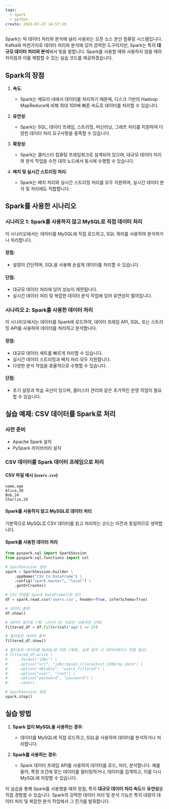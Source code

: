 ```yaml
---
tags:
  - spark
  - python
create: 2024-07-27 14:57:19
---
```


Spark는 빅 데이터 처리와 분석에 널리 사용되는 오픈 소스 분산 컴퓨팅 시스템입니다. Kafka와 마찬가지로 데이터 처리와 분석에 있어 강력한 도구이지만, Spark는 특히 **대규모 데이터 처리와 분석**에서 빛을 발합니다. Spark를 사용할 때와 사용하지 않을 때의 차이점과 이를 체험할 수 있는 실습 코드를 제공하겠습니다.

## Spark의 장점

1. **속도**:
   - Spark는 메모리 내에서 데이터를 처리하기 때문에, 디스크 기반의 Hadoop MapReduce에 비해 최대 100배 빠른 속도로 데이터를 처리할 수 있습니다.

2. **유연성**:
   - Spark는 SQL, 데이터 프레임, 스트리밍, 머신러닝, 그래프 처리를 지원하여 다양한 데이터 처리 요구사항을 충족할 수 있습니다.

3. **확장성**:
   - Spark는 클러스터 컴퓨팅 프레임워크로 설계되어 있으며, 대규모 데이터 처리와 분석 작업을 수천 대의 노드에서 동시에 수행할 수 있습니다.

4. **배치 및 실시간 스트리밍 처리**:
   - Spark는 배치 처리와 실시간 스트리밍 처리를 모두 지원하여, 실시간 데이터 분석 및 처리에도 적합합니다.

## Spark를 사용한 시나리오

### 시나리오 1: Spark를 사용하지 않고 MySQL로 직접 데이터 처리

이 시나리오에서는 데이터를 MySQL에 직접 로드하고, SQL 쿼리를 사용하여 분석하거나 처리합니다.

#### 장점:
- 설정이 간단하며, SQL을 사용해 손쉽게 데이터를 처리할 수 있습니다.

#### 단점:
- 대규모 데이터 처리에 있어 성능이 제한됩니다.
- 실시간 데이터 처리 및 복잡한 데이터 분석 작업에 있어 유연성이 떨어집니다.

### 시나리오 2: Spark를 사용한 데이터 처리

이 시나리오에서는 데이터를 Spark에 로드하여, 데이터 프레임 API, SQL, 또는 스트리밍 API를 사용하여 데이터를 처리하고 분석합니다.

#### 장점:
- 대규모 데이터 세트를 빠르게 처리할 수 있습니다.
- 실시간 데이터 스트리밍과 배치 처리 모두 지원합니다.
- 다양한 분석 작업을 효율적으로 수행할 수 있습니다.

#### 단점:
- 초기 설정과 학습 곡선이 있으며, 클러스터 관리와 같은 추가적인 운영 작업이 필요할 수 있습니다.

## 실습 예제: CSV 데이터를 Spark로 처리

### 사전 준비
- Apache Spark 설치
- PySpark 라이브러리 설치

### CSV 데이터를 Spark 데이터 프레임으로 처리

#### CSV 파일 예시 (`users.csv`)
```
name,age
Alice,30
Bob,24
Charlie,29
```

#### Spark를 사용하지 않고 MySQL로 데이터 처리

기본적으로 MySQL로 CSV 데이터를 읽고 처리하는 코드는 이전과 동일하므로 생략합니다.

#### Spark를 사용한 데이터 처리

```python
from pyspark.sql import SparkSession
from pyspark.sql.functions import col

# SparkSession 생성
spark = SparkSession.builder \
    .appName("CSV to DataFrame") \
    .config("spark.master", "local") \
    .getOrCreate()

# CSV 파일을 Spark DataFrame으로 로드
df = spark.read.csv('users.csv', header=True, inferSchema=True)

# 데이터 출력
df.show()

# 데이터 필터링 (예: 나이가 25 이상인 사용자만 선택)
filtered_df = df.filter(col('age') >= 25)

# 필터링된 데이터 출력
filtered_df.show()

# 필터링된 데이터를 MySQL에 저장 (예제, 실제 동작 시 데이터베이스 연결 필요)
# filtered_df.write \
#     .format("jdbc") \
#     .option("url", "jdbc:mysql://localhost:3306/my_data") \
#     .option("dbtable", "users_filtered") \
#     .option("user", "root") \
#     .option("password", "password") \
#     .save()

# SparkSession 종료
spark.stop()
```

## 실습 방법

1. **Spark 없이 MySQL을 사용하는 경우**:
   - 데이터를 MySQL에 직접 로드하고, SQL을 사용하여 데이터를 분석하거나 처리합니다.

2. **Spark를 사용하는 경우**:
   - Spark 데이터 프레임 API를 사용하여 데이터를 로드, 처리, 분석합니다. 예를 들어, 특정 조건에 맞는 데이터를 필터링하거나, 데이터를 집계하고, 이를 다시 MySQL에 저장할 수 있습니다.

이 실습을 통해 Spark를 사용했을 때의 장점, 특히 **대규모 데이터 처리 속도**와 **유연성**을 직접 경험할 수 있습니다. Spark의 강력한 데이터 처리 및 분석 기능은 특히 대량의 데이터 처리 및 복잡한 분석 작업에서 그 진가를 발휘합니다.